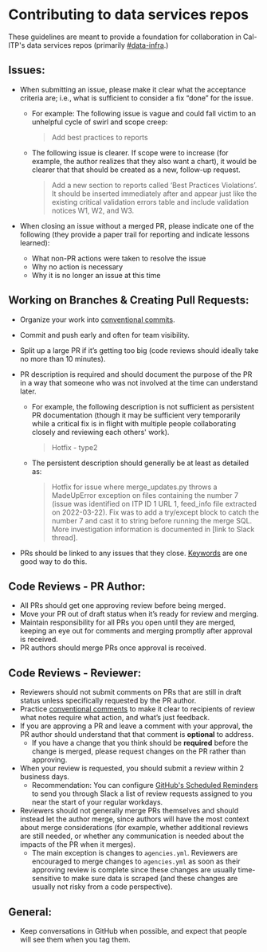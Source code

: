 # Contributing to data services repos

These guidelines are meant to provide a foundation for collaboration in Cal-ITP's data services repos (primarily [#data-infra](https://github.com/cal-itp/data-infra).)

## Issues:
* When submitting an issue, please make it clear what the acceptance criteria are; i.e., what is sufficient to consider a fix “done” for the issue.
    * For example: The following issue is vague and could fall victim to an unhelpful cycle of swirl and scope creep:
      > Add best practices to reports

    * The following issue is clearer. If scope were to increase (for example, the author realizes that they also want a chart), it would be clearer that that should be created as a new, follow-up request.
       > Add a new section to reports called ‘Best Practices Violations’. It should be inserted immediately after and appear just like the existing critical validation errors table and include validation notices W1, W2, and W3.

* When closing an issue without a merged PR, please indicate one of the following (they provide a paper trail for reporting and indicate lessons learned):
   * What non-PR actions were taken to resolve the issue
   * Why no action is necessary
   * Why it is no longer an issue at this time


## Working on Branches & Creating Pull Requests:


* Organize your work into [conventional commits](https://www.conventionalcommits.org/en/v1.0.0/).
* Commit and push early and often for team visibility.
* Split up a large PR if it’s getting too big (code reviews should ideally take no more than 10 minutes).
* PR description is required and should document the purpose of the PR in a way that someone who was not involved at the time can understand later.
   * For example, the following description is not sufficient as persistent PR documentation (though it may be sufficient very temporarily while a critical fix is in flight with multiple people collaborating closely and reviewing each others' work).
      > Hotfix - type2
   * The persistent description should generally be at least as detailed as:
      > Hotfix for issue where merge_updates.py throws a MadeUpError exception on files containing the number 7 (issue was identified on ITP ID 1 URL 1, feed_info file extracted on 2022-03-22).
      Fix was to add a try/except block to catch the number 7 and cast it to string before running the merge SQL. More investigation information is documented in [link to Slack thread].


* PRs should be linked to any issues that they close. [Keywords](https://docs.github.com/en/issues/tracking-your-work-with-issues/linking-a-pull-request-to-an-issue#linking-a-pull-request-to-an-issue-using-a-keyword) are one good way to do this.


## Code Reviews - PR Author:


* All PRs should get one approving review before being merged.
* Move your PR out of draft status when it’s ready for review and merging.
* Maintain responsibility for all PRs you open until they are merged, keeping an eye out for comments and merging promptly after approval is received.
* PR authors should merge PRs once approval is received.


## Code Reviews - Reviewer:
* Reviewers should not submit comments on PRs that are still in draft status unless specifically requested by the PR author.
* Practice [conventional comments](https://conventionalcomments.org/) to make it clear to recipients of review what notes require what action, and what’s just feedback.
* If you are approving a PR and leave a comment with your approval, the PR author should understand that that comment is **optional** to address.
   * If you have a change that you think should be **required** before the change is merged, please request changes on the PR rather than approving.
* When your review is requested, you should submit a review within 2 business days.
   * Recommendation: You can configure [GitHub's Scheduled Reminders](https://github.com/settings/reminders) to send you through Slack a list of review requests assigned to you near the start of your regular workdays.
* Reviewers should not generally merge PRs themselves and should instead let the author merge, since authors will have the most context about merge considerations (for example, whether additional reviews are still needed, or whether any communication is needed about the impacts of the PR when it merges).
   * The main exception is changes to `agencies.yml`. Reviewers are encouraged to merge changes to `agencies.yml` as soon as their approving review is complete since these changes are usually time-sensitive to make sure data is scraped (and these changes are usually not risky from a code perspective).


## General:
* Keep conversations in GitHub when possible, and expect that people will see them when you tag them.
